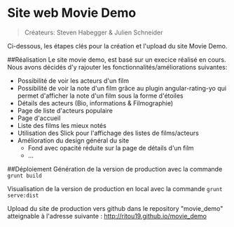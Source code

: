 # Site web Movie Demo
>Créateurs: Steven Habegger & Julien Schneider

Ci-dessous, les étapes clés pour la création et l'upload du site Movie Demo.

##Réalisation
Le site movie demo, est basé sur un execice réalisé en cours. Nous avons décidés d'y rajouter les fonctionnalités/améliorations suivantes:
- Possibilité de voir les acteurs d'un film
- Possibilité de voir la note d'un film grâce au plugin angular-rating-yo qui permet d'afficher la note d'un film sous la forme d'étoiles
- Détails des acteurs (Bio, informations & Filmographie)
- Page de liste d'acteurs populaire
- Page d'accueil
- Liste des films les mieux notés
- Utilisation des Slick pour l'affichage des listes de films/acteurs
- Amélioration du design général du site 
    -  Fond avec opacité réduite sur la page de détails d'un film
    -  ...

##Déploiement
Génération de la version de production avec la commande ```grunt build```

Visualisation de la version de production en local avec la commande ```grunt serve:dist```

Upload du site de production vers github dans le repository "movie_demo" atteignable à l'adresse suivante : http://ritou19.github.io/movie_demo
